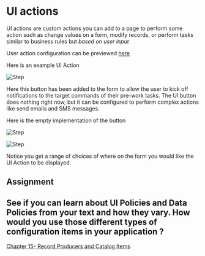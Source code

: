# UI actions

UI actions are custom actions you can add to a page to perform some action such as change values on a form, modify records, or perform tasks similar
to business rules but *based on user input*

User action configuration can be previewed [here]()

Here is an example UI Action

![Step](https://github.com/jamesnyika/motivf-snow/blob/master/chap14/images/s1.png)

Here this button has been added to the form to allow the user to kick off notifications to the target commands of their pre-work tasks. The UI button does
nothing right now, but it can be configured to perform complex actions like send emails and SMS messages.

Here is the empty implementation of the button

![Step](https://github.com/jamesnyika/motivf-snow/blob/master/chap14/images/s2.png)


![Step](https://github.com/jamesnyika/motivf-snow/blob/master/chap14/images/s3.png)


Notice you get a range of choices of where on the form you would like the UI Action to be displayed.

## Assignment
See if you can learn about UI Policies and Data Policies from your text and how they vary.
How would you use those different types of configuration items in your application ?
---

[Chapter 15- Record Producers and Catalog Items](../chap15/README.md)
